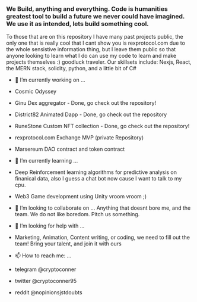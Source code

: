 ### We Build, anything and everything. Code is humanities greatest tool to build a future we never could have imagined. We use it as intended, lets build something cool.

To those that are on this repository I have many past projects public, the only one that is really cool that I cant show you is rexprotocol.com due to the whole sensistive information thing, but I leave them public so that anyone looking to learn what I do can use my code to learn and make projects themselves :) goodluck traveler. Our skillsets include: Nexjs, React, the MERN stack, solidity, python, and a little bit of C#

- 🔭 I’m currently working on ...
- Cosmic Odyssey
- Ginu Dex aggregator - Done, go check out the repository! 
- District82 Animated Dapp - Done, go check out the repository
- RuneStone Custom NFT collection - Done, go check out the repository! 
- rexprotocol.com Exchange MVP (private Repository)
- Marsereum DAO contract and token contract

- 🌱 I’m currently learning ...
- Deep Reinforcement learning algorithms for predictive analysis on finanical data, also I guess a chat bot now cause I want to talk to my cpu. 
- Web3 Game development using Unity vroom vroom ;)

- 👯 I’m looking to collaborate on ...
Anything that doesnt bore me, and the team. We do not like boredom. Pitch us something.

- 🤔 I’m looking for help with ...
- Marketing, Animation, Content writing, or coding, we need to fill out the team! Bring your talent, and join it with ours

- 📫 How to reach me: ...
- telegram @cryptoconner
- twitter @cryptoconner95
- reddit @nopinionsjstdoubts
